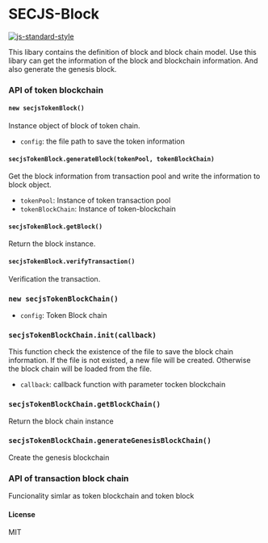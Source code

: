 # SECJS-Block
[![js-standard-style](https://cdn.rawgit.com/feross/standard/master/badge.svg)](https://github.com/feross/standard)

This libary contains the definition of block and block chain model. Use this libary can get the information of the block and blockchain information.
And also generate the genesis block.

### API of token blockchain

#### `new secjsTokenBlock()`
Instance object of block of token chain.
- `config`: the file path to save the token information

#### `secjsTokenBlock.generateBlock(tokenPool, tokenBlockChain)`
Get the block information from transaction pool and write the information to block object.
- `tokenPool`: Instance of token transaction pool
- `tokenBlockChain`: Instance of token-blockchain 

#### `secjsTokenBlock.getBlock()`
Return the block instance.

#### `secjsTokenBlock.verifyTransaction()`
Verification the transaction.

### `new secjsTokenBlockChain()`
- `config`: Token Block chain

### `secjsTokenBlockChain.init(callback)`
This function check the existence of the file to save the block chain information. If the file is not existed, a new file will be created.
Otherwise the block chain will be loaded from the file. 
- `callback`: callback function with parameter tocken blockchain

### `secjsTokenBlockChain.getBlockChain()`
Return the block chain instance

### `secjsTokenBlockChain.generateGenesisBlockChain()`
Create the genesis blockchain

### API of transaction block chain
Funcionality simlar as token blockchain and token block



#### License
MIT